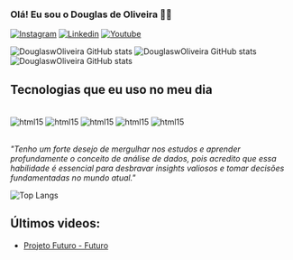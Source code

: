### Olá! Eu sou o Douglas de Oliveira 👋🏼

[![Instagram](https://img.shields.io/badge/Instagram-E4405F?style=for-the-badge&logo=instagram&logoColor=white)](0)
[![Linkedin](https://img.shields.io/badge/LinkedIn-0077B5?style=for-the-badge&logo=linkedin&logoColor=white)](https://www.linkedin.com/in/douglas-w-a-d-5568991bb/)
[![Youtube](https://img.shields.io/badge/YouTube-FF0000?style=for-the-badge&logo=youtube&logoColor=white)]()


![DouglaswOliveira GitHub stats](https://github-readme-stats.vercel.app/api?username=DouglaswOliveira&show_icons=true&theme=tokyonight)
![DouglaswOliveira GitHub stats](https://github-readme-stats.vercel.app/api?username=anuraghazra&show_icons=true&theme=transparent)
![[DouglaswOliveira ](https://github.com/DouglaswOliveira)GitHub stats](https://github-readme-stats.vercel.app/api?username=anuraghazra&show_icons=true)


## Tecnologias que eu uso no meu dia

<div style="display: inline_block"><br/>
    <img align="center" alt="html15" src="https://img.shields.io/badge/Python-14354C?style=for-the-badge&logo=python&logoColor=white"/>
    <img align="center" alt="html15" src="https://img.shields.io/badge/MySQL-00000F?style=for-the-badge&logo=mysql&logoColor=white"/>
    <img align="center" alt="html15" src="https://img.shields.io/badge/Google%20Analytics-E37400?style=for-the-badge&logo=google%20analytics&logoColor=white"/>  
    <img align="center" alt="html15" src="https://img.shields.io/badge/Django-092E20?style=for-the-badge&logo=django&logoColor=white"/>
    <img align="center" alt="html15" src="https://img.shields.io/badge/Tableau-E97627?style=for-the-badge&logo=Tableau&logoColor=white"/>
         
          
</div><br/>

_"Tenho um forte desejo de mergulhar nos estudos e aprender profundamente o conceito de análise de dados, pois acredito que essa habilidade é essencial para desbravar insights valiosos e tomar decisões fundamentadas no mundo atual."_


![Top Langs](https://github-readme-stats.vercel.app/api/top-langs/?username=DouglaswOliveira&layout=compact)

## Últimos videos:
- [Projeto Futuro - Futuro](https://www.youtube.com)



